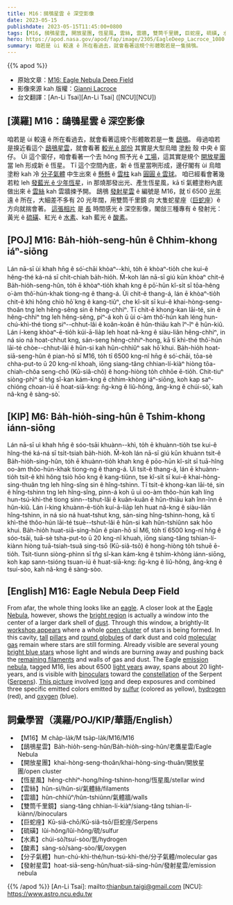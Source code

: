 ```yaml
---
title: M16：鴟鴞星雲 ê 深空影像
date: 2023-05-15
publishdate: 2023-05-15T11:45:00+0800
tags: [M16, 鴟鴞星雲, 開放星團, 恆星風, 雲絲, 雲牆, 雙筒千里鏡, 巨蛇座, 硫磺, 水素, 酸素, 分子氣體, 發射星雲]
hero: https://apod.nasa.gov/apod/fap/image/2305/EagleDeep_Lacroce_1080.jpg
summary: 咱若是 ùi 較遠 ê 所在看過去，就會看著這規个形體敢若是一隻鴟鴞。
---
```


{{% apod %}}

- 原始文章：[M16: Eagle Nebula Deep Field](https://apod.nasa.gov/apod/ap230515.html)
- 影像來源 kah 版權：[Gianni Lacroce](https://www.instagram.com/giannilacroce/)
- 台文翻譯：[An-Li Tsai][An-Li Tsai] ([NCU][NCU])

## [漢羅] M16：鴟鴞星雲 ê 深空影像
咱若是 ùi 較遠 ê 所在看過去，就會看著這規个形體敢若是一隻 [鴟鴞][eagle]。
毋過咱若是搝近看這个 [鴟鴞星雲][Eagle Nebula]，就會看著 [較光 ê 部份][bright region] 其實是大型烏暗 [塗粉][dust] 殼 中央 ê 窗仔。
Ùi 這个窗仔，咱會看著一个去 hŏng 照予光 ê [工場][workshop appears]，這其實是規个 [開放星團][open cluster] 當 leh 形成新 ê 恆星。
Tī 這个空間內底，新 ê 恆星當咧形成，邊仔閣有 ùi 烏暗塗粉 kah 冷 [分子氣體][molecular gas] 中生出來 ê [懸懸][tall] ê [雲柱][pillars] kah [圓圓 ê 雲球][round globules]。
咱已經看會著幾若粒 leh [發藍光 ê 少年恆星][bright blue stars]，in 那燒那發出光、產生恆星風，kā tī 氣體塗粉內底做出來 ê [雲絲][remaining filaments] kah 雲牆捒予開。
鴟鴞 [發射星雲][emission nebula] ê 編號是 M16，就 tī 6500 [光年][light years] 遠 ê 所在，大細差不多有 20 光年闊，用雙筒千里鏡 向 大隻蛇星座（[巨蛇座][Serpens]）ê 方向就揣會著。
[這張相片][This picture] 是 [長][long] 時間感光 ê 深空影像，閣敆三種專有 ê 發射光：黃光 ê [硫磺][sulfur]、紅光 ê [水素][hydrogen]、kah 藍光 ê [酸素][oxygen]。

## [POJ] M16: Ba̍h-hio̍h-seng-hûn ê Chhim-khong iáⁿ-siōng
Lán nā-sī ùi khah hn̄g ê só͘-chāi khòaⁿ--khì, to̍h ē khòaⁿ-tio̍h che kui-ê hêng-thé ká-ná sī chi̍t-chiah ba̍h-hio̍h.
M̄-koh lán nā-sī giú kūn khòaⁿ chit-ê Ba̍h-hio̍h-seng-hûn, to̍h ē khòaⁿ-tio̍h khah kng ê pō͘-hūn kî-si̍t sī tōa-hêng o͘-àm thô͘-hún-khak tiong-ng ê thang-á.
Ùi chit-ê thang-á, lán ē khòaⁿ-tio̍h chit-ê khì hŏng chiò hō͘ kng ê kang-tiûⁿ, che kî-si̍t sī kui-ê khai-hòng-seng-thoân tng leh hêng-sêng sin ê hêng-chhiⁿ.
Tī chit-ê khong-kan lāi-té, sin ê hêng-chhiⁿ tng leh hêng-sêng, piⁿ-á koh ū ùi o͘-àm thô͘-hún kah léng hun-chú-khì-thé tiong siⁿ--chhut-lâi ê koân-koân ê hûn-thiāu kah îⁿ-îⁿ ê hûn-kiû.
Lán í-keng khòaⁿ-ē-tio̍h kúi-ā-lia̍p leh hoat nâ-kng ê siàu-liân hêng-chhiⁿ, in ná sio ná hoat-chhut kng, sán-seng hêng-chhiⁿ-hong, kā tī khì-thé thô͘-hún lāi-té chòe--chhut-lâi ê hûn-si kah hûn-chhiûⁿ sak hō͘ khui.
Ba̍h-hio̍h hoat-siā-seng-hûn ê pian-hō sī M16, to̍h tī 6500 kng-nî hn̄g ê só͘-chāi, tōa-sè chha-put-to ū 20 kng-nî khoah, iōng siang-tâng chhian-lí-kiàⁿ hiòng tōa-chiah-chôa seng-chō (Kū-siâ-chō) ê hong-hiòng to̍h chhōe ē-tio̍h.
Chit-tiuⁿ siòng-phìⁿ sī tn̂g sî-kan kám-kng ê chhim-khòng iáⁿ-siōng, koh kap saⁿ-chióng choan-iú ê hoat-siā-kng: n̄g-kng ê liû-hông, âng-kng ê chúi-sò͘, kah nâ-kng ê sàng-sò͘.

## [KIP] M6: Ba̍h-hio̍h-sing-hûn ê Tshim-khong iánn-siōng
Lán nā-sī uì khah hn̄g ê sóo-tsāi khuànn--khì, to̍h ē khuànn-tio̍h tse kui-ê hîng-thé ká-ná sī tsi̍t-tsiah ba̍h-hio̍h.
M̄-koh lán nā-sī giú kūn khuànn tsit-ê Ba̍h-hio̍h-sing-hûn, to̍h ē khuànn-tio̍h khah kng ê pōo-hūn kî-si̍t sī tuā-hîng oo-àm thôo-hún-khak tiong-ng ê thang-á.
Uì tsit-ê thang-á, lán ē khuànn-tio̍h tsit-ê khì hŏng tsiò hōo kng ê kang-tiûnn, tse kî-si̍t sī kui-ê khai-hòng-sing-thuân tng leh hîng-sîng sin ê hîng-tshinn.
Tī tsit-ê khong-kan lāi-té, sin ê hîng-tshinn tng leh hîng-sîng, pinn-á koh ū uì oo-àm thôo-hún kah líng hun-tsú-khì-thé tiong sinn--tshut-lâi ê kuân-kuân ê hûn-thiāu kah înn-înn ê hûn-kiû.
Lán í-king khuànn-ē-tio̍h kuí-ā-lia̍p leh huat nâ-kng ê siàu-liân hîng-tshinn, in ná sio ná huat-tshut kng, sán-sing hîng-tshinn-hong, kā tī khì-thé thôo-hún lāi-té tsuè--tshut-lâi ê hûn-si kah hûn-tshiûnn sak hōo khui.
Ba̍h-hio̍h huat-siā-sing-hûn ê pian-hō sī M6, to̍h tī 6500 kng-nî hn̄g ê sóo-tsāi, tuā-sè tsha-put-to ū 20 kng-nî khuah, iōng siang-tâng tshian-lí-kiànn hiòng tuā-tsiah-tsuâ sing-tsō (Kū-siâ-tsō) ê hong-hiòng to̍h tshuē ē-tio̍h.
Tsit-tiunn siòng-phìnn sī tn̂g sî-kan kám-kng ê tshim-khòng iánn-siōng, koh kap sann-tsióng tsuan-iú ê huat-siā-kng: n̄g-kng ê liû-hông, âng-kng ê tsuí-sòo, kah nâ-kng ê sàng-sòo.

## [English] M16: Eagle Nebula Deep Field
From afar, the whole thing looks like an [eagle][eagle].
A closer look at the [Eagle Nebula][Eagle Nebula], however, shows the [bright region][bright region] is actually a window into the center of a larger dark shell of [dust][dust].
Through this window, a brightly-lit [workshop appears] where a whole [open cluster][open cluster] of stars is being formed.
In this cavity, [tall][tall] [pillars][pillars] and [round globules][round globules] of dark dust and cold [molecular gas][molecular gas] remain where stars are still forming.
Already visible are several young [bright blue stars][bright blue stars] whose light and winds are burning away and pushing back the [remaining filaments][remaining filaments] and walls of gas and dust.
The Eagle [emission nebula][emission nebula], tagged M16, lies about 6500 [light years][light years] away, spans about 20 light-years, and is visible with [binoculars][binoculars] toward the [constellation][constellation] of the Serpent ([Serpens][Serpens]).
[This picture][This picture] involved [long][long] and deep exposures and combined three specific emitted colors emitted by [sulfur][sulfur] (colored as yellow), [hydrogen][hydrogen] (red), and [oxygen][oxygen] (blue).

## 詞彙學習（漢羅/POJ/KIP/華語/English）
- 【M16】M cha̍p-la̍k/M tsa̍p-la̍k/M16/M16
- 【鴟鴞星雲】Ba̍h-hio̍h-seng-hûn/Ba̍h-hio̍h-sing-hûn/老鷹星雲/Eagle Nebula
- 【開放星團】khai-hòng-seng-thoân/khai-hòng-sing-thuân/開放星團/open cluster
- 【恆星風】hêng-chhiⁿ-hong/hîng-tshinn-hong/恆星風/stellar wind
- 【雲絲】hûn-si/hûn-si/氣體絲/filaments
- 【雲牆】hûn-chhiûⁿ/hûn-tshiûnn/氣體牆/walls
- 【雙筒千里鏡】siang-tâng chhian-lí-kiàⁿ/siang-tâng tshian-lí-kiànn//binoculars
- 【巨蛇座】Kū-siâ-chō/Kū-siâ-tsō/巨蛇座/Serpens
- 【硫磺】lûi-hông/lûi-hông/硫/sulfur
- 【水素】chúi-sò͘/tsuí-sòo/氫/hydrogen
- 【酸素】sàng-sò͘/sàng-sòo/氧/oxygen
- 【分子氣體】hun-chú-khì-thé/hun-tsú-khì-thé/分子氣體/molecular gas
- 【發射星雲】hoat-siā-seng-hûn/huat-siā-sing-hûn/發射星雲/emission nebula

{{% /apod %}}
[An-Li Tsai]: mailto:thianbun.taigi@gmail.com
[NCU]: https://www.astro.ncu.edu.tw

[copyright]: https://apod.nasa.gov/apod/fap/lib/about_apod.html#srapply
[License]: https://creativecommons.org/licenses/by/2.0/

[eagle]:https://www.pbs.org/wnet/nature/eagles-introduction/3089/
[Eagle Nebula]:https://en.wikipedia.org/wiki/Eagle_Nebula
[bright region]:https://noirlab.edu/public/images/noao-02181/
[dust]:https://apod.nasa.gov/apod/ap030706.html
[workshop appears]:https://www.youtube.com/watch?v=rvXIgpIuuxw
[open cluster]:https://apod.nasa.gov/apod/open_clusters.html
[tall]:https://apod.nasa.gov/apod/ap220925.html
[pillars]:https://apod.nasa.gov/apod/ap201206.html
[round globules]:https://apod.nasa.gov/apod/ap081228.html
[molecular gas]:https://apod.nasa.gov/apod/ap230129.html
[bright blue stars]:https://apod.nasa.gov/apod/ap200909.html
[remaining filaments]:https://apod.nasa.gov/apod/ap221020.html
[emission nebula]:https://apod.nasa.gov/apod/emission_nebulae.html
[light years]:https://starchild.gsfc.nasa.gov/docs/StarChild/questions/question19.html
[binoculars]:https://www.explainthatstuff.com/binoculars.html
[constellation]:https://spaceplace.nasa.gov/constellations/en/
[Serpens]:https://chandra.harvard.edu/photo/constellations/serpens.html
[This picture]:https://www.flickr.com/photos/194921065@N03/52874818977/in/pool-apods/
[long]:https://www.thesun.co.uk/wp-content/uploads/2020/02/NINTCHDBPICT000560584900.jpg
[sulfur]:https://en.wikipedia.org/wiki/Sulfur
[hydrogen]:http://www.rsc.org/periodic-table/element/1/hydrogen
[oxygen]:https://www.youtube.com/watch?v=uPK_rSf1WUc
